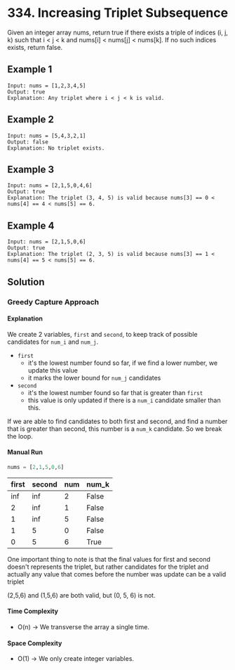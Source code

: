 # 334. Increasing Triplet Subsequence

Given an integer array nums, return true if there exists a triple of indices (i, j, k) such that i < j < k and nums[i] < nums[j] < nums[k]. If no such indices exists, return false.

## Example 1

```shell
Input: nums = [1,2,3,4,5]
Output: true
Explanation: Any triplet where i < j < k is valid.
```

## Example 2

```shell
Input: nums = [5,4,3,2,1]
Output: false
Explanation: No triplet exists.
```

## Example 3

```shell
Input: nums = [2,1,5,0,4,6]
Output: true
Explanation: The triplet (3, 4, 5) is valid because nums[3] == 0 < nums[4] == 4 < nums[5] == 6.
```

## Example 4

```shell
Input: nums = [2,1,5,0,6]
Output: true
Explanation: The triplet (2, 3, 5) is valid because nums[3] == 1 < nums[4] == 5 < nums[5] == 6.
```

## Solution

### Greedy Capture Approach

#### Explanation

We create 2 variables, `first` and `second`, to keep track of possible candidates for `num_i` and `num_j`.

- `first`
  - it's the lowest number found so far, if we find a lower number, we update this value
  - it marks the lower bound for `num_j` candidates
- `second` 
  - it's the lowest number found so far that is greater than `first`
  - this value is only updated if there is a `num_i` candidate smaller than this.

If we are able to find candidates to both first and second,
and find a number that is greater than second, this number is a `num_k` candidate.
So we break the loop.

#### Manual Run

```python
nums = [2,1,5,0,6]
```

first | second | num | num_k
--- | --- | --- | ---
inf | inf | 2   | False
2   | inf | 1   | False
1   | inf | 5   | False
1   | 5   | 0   | False
0   | 5   | 6   | True

One important thing to note is that the final values for first and second
doesn't represents the triplet, but rather candidates for the triplet
and actually any value that comes before the number was update can be a valid triplet

(2,5,6) and (1,5,6) are both valid, but (0, 5, 6) is not.

#### Time Complexity

- O(n) -> We transverse the array a single time.

#### Space Complexity

- O(1) -> We only create integer variables.
